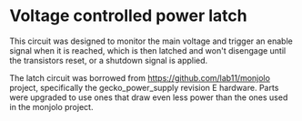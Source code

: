 # Voltage controlled power latch

This circuit was designed to monitor the main voltage and trigger an enable signal when it is reached, which is then latched and won't disengage until the transistors reset, or a shutdown signal is applied.

The latch circuit was borrowed from https://github.com/lab11/monjolo project, specifically the gecko\_power\_supply revision E hardware. Parts were upgraded to use ones that draw even less power than the ones used in the monjolo project.
